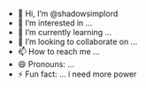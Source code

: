 - 👋 Hi, I’m @shadowsimplord
- 👀 I’m interested in ...
- 🌱 I’m currently learning ...
- 💞️ I’m looking to collaborate on ...
- 📫 How to reach me ...
- 😄 Pronouns: ...
- ⚡ Fun fact: ...
i need more power
<!---
shadowsimplord/shadowsimplord is a ✨ special ✨ repository because its `README.md` (this file) appears on your GitHub profile.
You can click the Preview link to take a look at your changes.
--->
